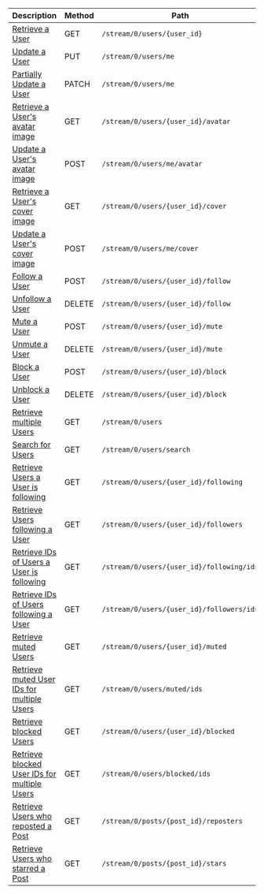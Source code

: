 <table class='table table-striped'>
    <thead>
        <tr>
            <th width="410">Description</th>
            <th width="80">Method</th>
            <th width="320">Path</th>
            <th width="60">Token</th>
        </tr>
    </thead>
    <tbody>
        <tr>
            <td><a href="/reference/resources/user/lookup/#retrieve-a-user">Retrieve a User</a></td>
            <td>GET</td>
            <td><code>/stream/0/users/{user_id}</code></td>
            <td>None</td>
        </tr>
        <tr>
            <td><a href="/reference/resources/user/profile/#update-a-user">Update a User</a></td>
            <td>PUT</td>
            <td><code>/stream/0/users/me</code></td>
            <td>User</td>
        </tr>
        <tr>
            <td><a href="/reference/resources/user/profile/#partially-update-a-user">Partially Update a User</a></td>
            <td>PATCH</td>
            <td><code>/stream/0/users/me</code></td>
            <td>User</td>
        </tr>
        <tr>
            <td><a href="/reference/resources/user/profile/#retrieve-a-users-avatar-image">Retrieve a User's avatar image</a></td>
            <td>GET</td>
            <td><code>/stream/0/users/{user_id}/avatar</code></td>
            <td>None</td>
        </tr>
        <tr>
            <td><a href="/reference/resources/user/profile/#update-a-users-avatar-image">Update a User's avatar image</a></td>
            <td>POST</td>
            <td><code>/stream/0/users/me/avatar</code></td>
            <td>User</td>
        </tr>
        <tr>
            <td><a href="/reference/resources/user/profile/#retrieve-a-users-cover-image">Retrieve a User's cover image</a></td>
            <td>GET</td>
            <td><code>/stream/0/users/{user_id}/cover</code></td>
            <td>None</td>
        </tr>
        <tr>
            <td><a href="/reference/resources/user/profile/#update-a-users-cover-image">Update a User's cover image</a></td>
            <td>POST</td>
            <td><code>/stream/0/users/me/cover</code></td>
            <td>User</td>
        </tr>
        <tr>
            <td><a href="/reference/resources/user/following/#follow-a-user">Follow a User</a></td>
            <td>POST</td>
            <td><code>/stream/0/users/{user_id}/follow</code></td>
            <td>User</td>
        </tr>
        <tr>
            <td><a href="/reference/resources/user/following/#unfollow-a-user">Unfollow a User</a></td>
            <td>DELETE</td>
            <td><code>/stream/0/users/{user_id}/follow</code></td>
            <td>User</td>
        </tr>
        <tr>
            <td><a href="/reference/resources/user/muting/#mute-a-user">Mute a User</a></td>
            <td>POST</td>
            <td><code>/stream/0/users/{user_id}/mute</code></td>
            <td>User</td>
        </tr>
        <tr>
            <td><a href="/reference/resources/user/muting/#unmute-a-user">Unmute a User</a></td>
            <td>DELETE</td>
            <td><code>/stream/0/users/{user_id}/mute</code></td>
            <td>User</td>
        </tr>
        <tr>
            <td><a href="/reference/resources/user/blocking/#block-a-user">Block a User</a></td>
            <td>POST</td>
            <td><code>/stream/0/users/{user_id}/block</code></td>
            <td>User</td>
        </tr>
        <tr>
            <td><a href="/reference/resources/user/blocking/#unblock-a-user">Unblock a User</a></td>
            <td>DELETE</td>
            <td><code>/stream/0/users/{user_id}/block</code></td>
            <td>User</td>
        </tr>
        <tr>
            <td><a href="/reference/resources/user/lookup/#retrieve-multiple-users">Retrieve multiple Users</a></td>
            <td>GET</td>
            <td><code>/stream/0/users</code></td>
            <td>Any</td>
        </tr>
        <tr>
            <td><a href="/reference/resources/user/lookup/#search-for-users">Search for Users</a></td>
            <td>GET</td>
            <td><code>/stream/0/users/search</code></td>
            <td>Any</td>
        </tr>
        <tr>
            <td><a href="/reference/resources/user/following/#list-users-a-user-is-following">Retrieve Users a User is following</a></td>
            <td>GET</td>
            <td><code>/stream/0/users/{user_id}/following</code></td>
            <td>Any</td>
        </tr>
        <tr>
            <td><a href="/reference/resources/user/following/#list-users-following-a-user">Retrieve Users following a User</a></td>
            <td>GET</td>
            <td><code>/stream/0/users/{user_id}/followers</code></td>
            <td>Any</td>
        </tr>
        <tr>
            <td><a href="/reference/resources/user/following/#list-user-ids-a-user-is-following">Retrieve IDs of Users a User is following</a></td>
            <td>GET</td>
            <td><code>/stream/0/users/{user_id}/following/ids</code></td>
            <td>Any</td>
        </tr>
        <tr>
            <td><a href="/reference/resources/user/following/#list-user-ids-following-a-user">Retrieve IDs of Users following a User</a></td>
            <td>GET</td>
            <td><code>/stream/0/users/{user_id}/followers/ids</code></td>
            <td>Any</td>
        </tr>
        <tr>
            <td><a href="/reference/resources/user/muting/#list-muted-users">Retrieve muted Users</a></td>
            <td>GET</td>
            <td><code>/stream/0/users/{user_id}/muted</code></td>
            <td>Any</td>
        </tr>
        <tr>
            <td><a href="/reference/resources/user/muting/#retrieve-muted-user-ids-for-multiple-users">Retrieve muted User IDs for multiple Users</a></td>
            <td>GET</td>
            <td><code>/stream/0/users/muted/ids</code></td>
            <td>App</td>
        </tr>
        <tr>
            <td><a href="/reference/resources/user/blocking/#list-blocked-users">Retrieve blocked Users</a></td>
            <td>GET</td>
            <td><code>/stream/0/users/{user_id}/blocked</code></td>
            <td>Any</td>
        </tr>
        <tr>
            <td><a href="/reference/resources/user/blocking/#retrieve-blocked-user-ids-for-multiple-users">Retrieve blocked User IDs for multiple Users</a></td>
            <td>GET</td>
            <td><code>/stream/0/users/blocked/ids</code></td>
            <td>App</td>
        </tr>
        <tr>
            <td><a href="/reference/resources/user/post-interactions/#list-users-who-have-reposted-a-post">Retrieve Users who reposted a Post</a></td>
            <td>GET</td>
            <td><code>/stream/0/posts/{post_id}/reposters</code></td>
            <td>Any</td>
        </tr>
        <tr>
            <td><a href="/reference/resources/user/post-interactions/#list-users-who-have-starred-a-post">Retrieve Users who starred a Post</a></td>
            <td>GET</td>
            <td><code>/stream/0/posts/{post_id}/stars</code></td>
            <td>Any</td>
        </tr>
    </tbody>
</table>
